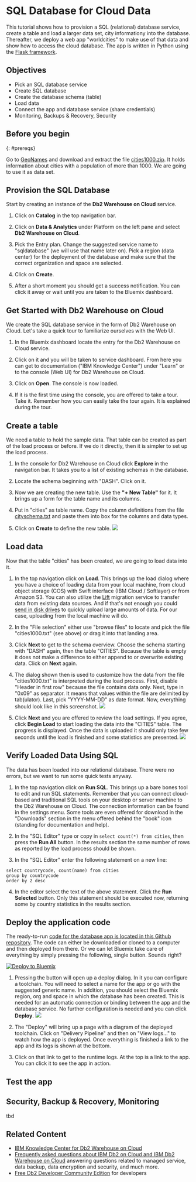 # SQL Database for Cloud Data 

This tutorial shows how to provision a SQL (relational) database service, create a table and load a larger data set, city informationy into the database. Thereafter, we deploy a web app "worldcities" to make use of that data and show how to access the cloud database. The app is written in Python using the [Flask framework](http://flask.pocoo.org/).

## Objectives

* Pick an SQL database service
* Create SQL database
* Create the database schema (table)
* Load data
* Connect the app and database service (share credentials)
* Monitoring, Backups & Recovery, Security

## Before you begin
{: #prereqs}

Go to [GeoNames](http://www.geonames.org/) and download and extract the file [cities1000.zip](http://download.geonames.org/export/dump/cities1000.zip). It holds information about cities with a population of more than 1000. We are going to use it as data set. 

## Provision the SQL Database
Start by creating an instance of the **Db2 Warehouse on Cloud** service.

1.  Click on **Catalog** in the top navigation bar.

2.  Click on **Data & Analytics** under Platform on the left pane and select **Db2 Warehouse on Cloud**.

3.  Pick the Entry plan. Change the suggested service name to "sqldatabase" (we will use that name later on). Pick a region (data center) for the deployment of the database and make sure that the correct organization and space are selected.

4.  Click on **Create**.

5.  After a short moment you should get a success notification. You can click it away or wait until you are taken to the Bluemix dashboard.

## Get Started with Db2 Warehouse on Cloud
We create the SQL database service in the form of Db2 Warehouse on Cloud. Let's take a quick tour to familiarize ourselves with the Web UI.

1. In the Bluemix dashboard locate the entry for the Db2 Warehouse on Cloud service.

2. Click on it and you will be taken to service dashboard. From here you can get to documentation ("IBM Knowledge Center") under "Learn" or to the console (Web UI) for Db2 Warehouse on Cloud.

3. Click on **Open**. The console is now loaded.

4. If it is the first time using the console, you are offered to take a tour. Take it. Remember how you can easily take the tour again. It is explained during the tour.

## Create a table
We need a table to hold the sample data. That table can be created as part of the load process or before. If we do it directly, then it is simpler to set up the load process.

1. In the console for Db2 Warehouse on Cloud click **Explore** in the navigation bar. It takes you to a list of existing schemas in the database.

2. Locate the schema beginning with "DASH". Click on it.

3. Now we are creating the new table. Use the **"+ New Table"** for it. It brings up a form for the table name and its columns.

4. Put in "cities" as table name. Copy the column definitions from the file [cityschema.txt](https://github.com/data-henrik/cloud-sql-database/blob/master/cityschema.txt) and paste them into box for the columns and data types.

5. Click on **Create** to define the new table. ![](images/solution5/TableCitiesCreated.png)

## Load data
Now that the table "cities" has been created, we are going to load data into it.

1. In the top navigation click on **Load**. This brings up the load dialog where you have a choice of loading data from your local machine, from cloud object storage (COS) with Swift interface (IBM Cloud / Softlayer) or from Amazon S3. You can also utilize the [Lift](https://console.bluemix.net/catalog/services/lift) migration service to transfer data from existing data sources. And if that's not enough you could [send in disk drives](https://www.ibm.com/support/knowledgecenter/SS6NHC/com.ibm.swg.im.dashdb.doc/learn_how/load_mail_in_drive.html) to quickly upload large amounts of data. For our case, uploading from the local machine will do.

2. In the "File selection" either use "browse files" to locate and pick the file "cities1000.txt" (see above) or drag it into that landing area.

3. Click **Next** to get to the schema overview. Choose the schema starting with "DASH" again, then the table "CITIES". Because the table is empty it does not make a difference to either append to or overwrite existing data. Click on **Next** again.

4. The dialog shown then is used to customize how the data from the file "cities1000.txt" is interpreted during the load process. First, disable "Header in first row" because the file contains data only. Next, type in "0x09" as separator. It means that values within the file are delimited by tab(ulator). Last, pick "YYYY-MM-DD" as date format. Now, everything should look like in this screenshot. ![](images/solution5/LoadTabSeparator.png)

5. Click **Next** and you are offered to review the load settings. If you agree, click **Begin Load** to start loading the data into the "CITIES" table. The progress is displayed. Once the data is uploaded it should only take few seconds until the load is finished and some statistics are presented. ![](images/solution5/LoadProgressSteps.png)

## Verify Loaded Data Using SQL
The data has been loaded into our relational database. There were no errors, but we want to run some quick tests anyway.

1. In the top navigation click on **Run SQL**. This brings up a bare bones tool to edit and run SQL statements. Remember that you can connect cloud-based and traditional SQL tools on your desktop or server machine to the Db2 Warehouse on Cloud. The connection information can be found in the settings menu. Some tools are even offered for download in the "Downloads" section in the menu offered behind the "book" icon (standing for documentation and help).

2. In the "SQL Editor" type or copy in `select count(*) from cities`, then press the **Run All** button. In the results section the same number of rows as reported by the load process should be shown.

3. In the "SQL Editor" enter the following statement on a new line:
```
select countrycode, count(name) from cities 
group by countrycode
order by 2 desc
```

4. In the editor select the text of the above statement. Click the **Run Selected** button. Only this statement should be executed now, returning some by country statistics in the results section.

## Deploy the application code
The ready-to-run [code for the database app is located in this Github repository](https://github.com/data-henrik/cloud-sql-database). The code can either be downloaded or cloned to a computer and then deployed from there. Or we can let Bluemix take care of everything by simply pressing the following, single button. Sounds right? 

[![Deploy to Bluemix](https://bluemix.net/deploy/button.png)](https://bluemix.net/deploy?repository=https://github.com/data-henrik/cloud-sql-database)

1. Pressing the button will open up a deploy dialog. In it you can configure a toolchain. You will need to select a name for the app or go with the suggested generic name. In addition, you should select the Bluemix region, org and space in which the database has been created. This is needed for an automatic connection or binding between the app and the database service. No further configuration is needed and you can click **Deploy**. ![](images/solution5/DeployDeliveryPipeline.png)

2. The "Deploy" will bring up a page with a diagram of the deployed toolchain. Click on "Delivery Pipeline" and then on "View logs..." to watch how the app is deployed. Once everything is finished a link to the app and its logs is shown at the bottom.

3. Click on that link to get to the runtime logs. At the top is a link to the app. You can click it to see the app in action.

## Test the app


## Security, Backup & Recovery, Monitoring
tbd

## Related Content
* [IBM Knowledge Center for Db2 Warehouse on Cloud](https://www.ibm.com/support/knowledgecenter/en/SS6NHC/com.ibm.swg.im.dashdb.kc.doc/welcome.html)
* [Frequently asked questions about IBM Db2 on Cloud and IBM Db2 Warehouse on Cloud](https://www.ibm.com/support/knowledgecenter/SS6NHC/com.ibm.swg.im.dashdb.doc/managed_service.html) answering questions related to managed service, data backup, data encryption and security, and much more.
* [Free Db2 Developer Community Edition](https://www.ibm.com/us-en/marketplace/ibm-db2-direct-and-developer-editions) for developers

